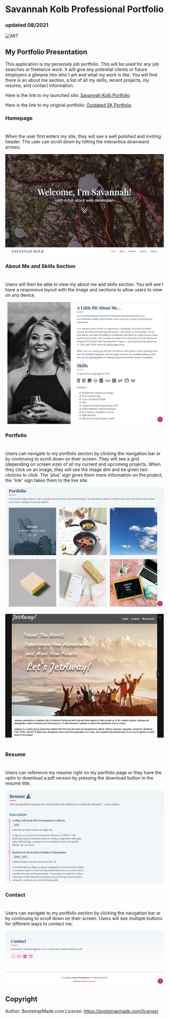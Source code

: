 # Savannah Kolb Professional Portfolio
### updated 08/2021

![MIT](https://img.shields.io/badge/license-MIT-brightgreen)

## My Portfolio Presentation

This application is my personaly job portfolio. This will be used for any job searches or freelance work. It will give any potential clients or future employers a glimpse into who I am and what my work is like. You will find there is an about me section, a list of all my skills, recent projects, my resume, and contact information. 

Here is the link to my launched site: [Savannah Kolb Portfolio](https://www.savvykolb.com)

Here is the link to my original portfolio: [Outdated SK Portfolio](https://snk923.github.io/homework2-professional-portfolio/)

### Homepage
#

When the user first enters my site, they will see a well polished and inviting header. The user can scroll down by hitting the interavtice downward arrows. 

![Portfolio Landing Header ](assets/img/readMe/homepage.jpg)

### About Me and Skills Section
#

Users will then be able to view my about me and skills section. You will see I have a responsive layout with the image and sections to allow users to view on any device. 

![About Me and Skills ](assets/img/readMe/about.jpg)

### Portfolio
#

Users can navigate to my portfolio section by clicking the navigation bar or by continuing to scroll down on their screen. They will see a grid (depending on screen size) of all my current and upcoming projects. When they click on an image, they will see the image dim and be given two choices to click. The 'plus' sign gives them more information on the project, the 'link' sign takes them to the live site. 

![Main Portfolio Page](assets/img/readMe/portfolioMain.jpg)
<br></br>
![Portfolio Project Information](assets/img/readMe/portfolioInfo.jpg)
<br></br>

### Resume 
#

Users can reference my resume right on my portfolio page or they have the optin to download a pdf version by pressing the download button in the resume title.

![Resume](assets/img/readMe/resume.jpg)

### Contact 
#

Users can navigate to my portfolio section by clicking the navigation bar or by continuing to scroll down on their screen. Users will see multiple buttons for different ways to contact me.

![Contact](assets/img/readMe/Contact.jpg)

## Copyright

Author: BootstrapMade.com
License: https://bootstrapmade.com/license/